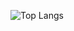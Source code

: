 ![Top Langs](https://github-readme-stats.vercel.app/api/top-langs/?username=MomoMyosotis&layout=pie&theme=tokyonight&hide=html,css)
